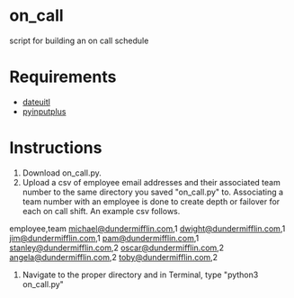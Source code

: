 # on_call
script for building an on call schedule

# Requirements
* [dateuitl](https://pypi.org/project/python-dateutil/)
* [pyinputplus](https://pypi.org/project/PyInputPlus/)

# Instructions
1. Download on_call.py.
1. Upload a csv of employee email addresses and their associated team number to the same directory you saved "on_call.py" to. Associating a team number with an employee is done to create depth or failover for each on call shift. An example csv follows.

employee,team
michael@dundermifflin.com,1
dwight@dundermifflin.com,1
jim@dundermifflin.com,1
pam@dundermifflin.com,1
stanley@dundermifflin.com,2
oscar@dundermifflin.com,2
angela@dundermifflin.com,2
toby@dundermifflin.com,2

1. Navigate to the proper directory and in Terminal, type "python3 on_call.py"


